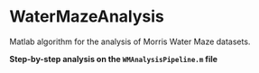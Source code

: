 # WaterMazeAnalysis
Matlab algorithm for the analysis of Morris Water Maze datasets.

**Step-by-step analysis on the `WMAnalysisPipeline.m` file**
